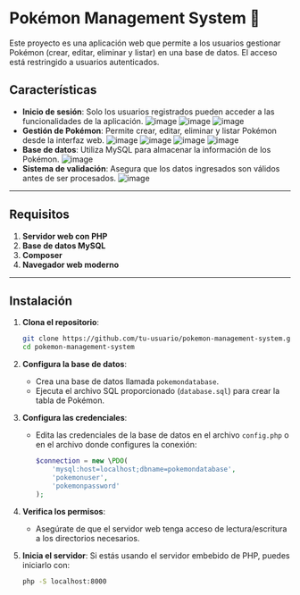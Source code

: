 # Pokémon Management System 🐾

Este proyecto es una aplicación web que permite a los usuarios gestionar Pokémon (crear, editar, eliminar y listar) en una base de datos. El acceso está restringido a usuarios autenticados.

## Características

- **Inicio de sesión**: Solo los usuarios registrados pueden acceder a las funcionalidades de la aplicación.
![image](https://github.com/user-attachments/assets/6c447598-af67-43eb-bf30-a6361cff3db6)
![image](https://github.com/user-attachments/assets/8520d861-6848-42bb-a49e-0cf9b8746319)
![image](https://github.com/user-attachments/assets/b5e38787-78bb-4d3f-9128-37ba4231f93c)
- **Gestión de Pokémon**: Permite crear, editar, eliminar y listar Pokémon desde la interfaz web.
![image](https://github.com/user-attachments/assets/3fc7201a-9497-42b0-9f49-f8039e7b13b6)
![image](https://github.com/user-attachments/assets/043bef4c-5508-477f-8088-8522abc86cc8)
![image](https://github.com/user-attachments/assets/e6061ade-4f31-400c-9e8a-0784a835971a)
![image](https://github.com/user-attachments/assets/f053d7e7-0266-466b-be4c-ae036d47dac1)
- **Base de datos**: Utiliza MySQL para almacenar la información de los Pokémon.
![image](https://github.com/user-attachments/assets/614193e0-68a2-4ef0-878b-51fa36423c73)
- **Sistema de validación**: Asegura que los datos ingresados son válidos antes de ser procesados.
![image](https://github.com/user-attachments/assets/5ed6d814-52c2-4073-8198-f01cf0388538)
---

## Requisitos

1. **Servidor web con PHP**
2. **Base de datos MySQL**
3. **Composer**
4. **Navegador web moderno**

---

## Instalación

1. **Clona el repositorio**:

    ```bash
    git clone https://github.com/tu-usuario/pokemon-management-system.git
    cd pokemon-management-system
    ```

2. **Configura la base de datos**:
   - Crea una base de datos llamada `pokemondatabase`.
   - Ejecuta el archivo SQL proporcionado (`database.sql`) para crear la tabla de Pokémon.

3. **Configura las credenciales**:
   - Edita las credenciales de la base de datos en el archivo `config.php` o en el archivo donde configures la conexión:
     ```php
     $connection = new \PDO(
         'mysql:host=localhost;dbname=pokemondatabase',
         'pokemonuser',
         'pokemonpassword'
     );
     ```

4. **Verifica los permisos**:
   - Asegúrate de que el servidor web tenga acceso de lectura/escritura a los directorios necesarios.

5. **Inicia el servidor**:
   Si estás usando el servidor embebido de PHP, puedes iniciarlo con:
   ```bash
   php -S localhost:8000

